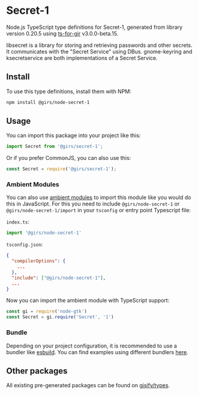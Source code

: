 
# Secret-1

Node.js TypeScript type definitions for Secret-1, generated from library version 0.20.5 using [ts-for-gir](https://github.com/gjsify/ts-for-gir) v3.0.0-beta.15.

libsecret is a library for storing and retrieving passwords and other secrets. It communicates with the "Secret Service" using DBus. gnome-keyring and ksecretservice are both implementations of a Secret Service.

## Install

To use this type definitions, install them with NPM:
```bash
npm install @girs/node-secret-1
```

## Usage

You can import this package into your project like this:
```ts
import Secret from '@girs/secret-1';
```

Or if you prefer CommonJS, you can also use this:
```ts
const Secret = require('@girs/secret-1');
```

### Ambient Modules

You can also use [ambient modules](https://github.com/gjsify/ts-for-gir/tree/main/packages/cli#ambient-modules) to import this module like you would do this in JavaScript.
For this you need to include `@girs/node-secret-1` or `@girs/node-secret-1/import` in your `tsconfig` or entry point Typescript file:

`index.ts`:
```ts
import '@girs/node-secret-1'
```

`tsconfig.json`:
```json
{
  "compilerOptions": {
    ...
  },
  "include": ["@girs/node-secret-1"],
  ...
}
```

Now you can import the ambient module with TypeScript support: 

```ts
const gi = require('node-gtk')
const Secret = gi.require('Secret', '1')
```



### Bundle

Depending on your project configuration, it is recommended to use a bundler like [esbuild](https://esbuild.github.io/). You can find examples using different bundlers [here](https://github.com/gjsify/ts-for-gir/tree/main/examples).

## Other packages

All existing pre-generated packages can be found on [gjsify/types](https://github.com/gjsify/types).

